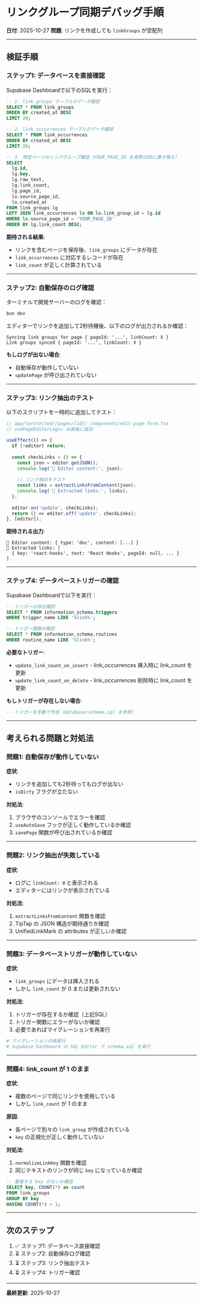 # リンクグループ同期デバッグ手順

**日付**: 2025-10-27
**問題**: リンクを作成しても `linkGroups` が空配列

---

## 検証手順

### ステップ1: データベースを直接確認

Supabase Dashboardで以下のSQLを実行：

```sql
-- 1. link_groups テーブルのデータ確認
SELECT * FROM link_groups 
ORDER BY created_at DESC 
LIMIT 20;

-- 2. link_occurrences テーブルのデータ確認
SELECT * FROM link_occurrences 
ORDER BY created_at DESC 
LIMIT 20;

-- 3. 特定ページのリンクグループ確認（YOUR_PAGE_ID を実際のIDに置き換え）
SELECT 
  lg.id,
  lg.key,
  lg.raw_text,
  lg.link_count,
  lg.page_id,
  lo.source_page_id,
  lo.created_at
FROM link_groups lg
LEFT JOIN link_occurrences lo ON lo.link_group_id = lg.id
WHERE lo.source_page_id = 'YOUR_PAGE_ID'
ORDER BY lg.link_count DESC;
```

**期待される結果**:
- リンクを含むページを保存後、`link_groups` にデータが存在
- `link_occurrences` に対応するレコードが存在
- `link_count` が正しく計算されている

---

### ステップ2: 自動保存のログ確認

ターミナルで開発サーバーのログを確認：

```bash
bun dev
```

エディターでリンクを追加して2秒待機後、以下のログが出力されるか確認：

```
Syncing link groups for page { pageId: '...', linkCount: X }
Link groups synced { pageId: '...', linkCount: X }
```

**もしログが出ない場合**:
- 自動保存が動作していない
- `updatePage` が呼び出されていない

---

### ステップ3: リンク抽出のテスト

以下のスクリプトを一時的に追加してテスト：

```typescript
// app/(protected)/pages/[id]/_components/edit-page-form.tsx
// usePageEditorLogic の直後に追加

useEffect(() => {
  if (!editor) return;
  
  const checkLinks = () => {
    const json = editor.getJSON();
    console.log('📝 Editor content:', json);
    
    // リンク抽出をテスト
    const links = extractLinksFromContent(json);
    console.log('🔗 Extracted links:', links);
  };
  
  editor.on('update', checkLinks);
  return () => editor.off('update', checkLinks);
}, [editor]);
```

**期待される出力**:
```
📝 Editor content: { type: 'doc', content: [...] }
🔗 Extracted links: [
  { key: 'react-hooks', text: 'React Hooks', pageId: null, ... }
]
```

---

### ステップ4: データベーストリガーの確認

Supabase Dashboardで以下を実行：

```sql
-- トリガーの存在確認
SELECT * FROM information_schema.triggers 
WHERE trigger_name LIKE '%link%';

-- トリガー関数の確認
SELECT * FROM information_schema.routines 
WHERE routine_name LIKE '%link%';
```

**必要なトリガー**:
- `update_link_count_on_insert` - link_occurrences 挿入時に link_count を更新
- `update_link_count_on_delete` - link_occurrences 削除時に link_count を更新

**もしトリガーが存在しない場合**:
```sql
-- トリガーを手動で作成（database/schema.sql を参照）
```

---

## 考えられる問題と対処法

### 問題1: 自動保存が動作していない

**症状**:
- リンクを追加しても2秒待ってもログが出ない
- `isDirty` フラグが立たない

**対処法**:
1. ブラウザのコンソールでエラーを確認
2. `useAutoSave` フックが正しく動作しているか確認
3. `savePage` 関数が呼び出されているか確認

---

### 問題2: リンク抽出が失敗している

**症状**:
- ログに `linkCount: 0` と表示される
- エディターにはリンクが表示されている

**対処法**:
1. `extractLinksFromContent` 関数を確認
2. TipTap の JSON 構造が期待通りか確認
3. UnifiedLinkMark の attributes が正しいか確認

---

### 問題3: データベーストリガーが動作していない

**症状**:
- `link_groups` にデータは挿入される
- しかし `link_count` が 0 または更新されない

**対処法**:
1. トリガーが存在するか確認（上記SQL）
2. トリガー関数にエラーがないか確認
3. 必要であればマイグレーションを再実行

```bash
# マイグレーションの再実行
# Supabase Dashboard の SQL Editor で schema.sql を実行
```

---

### 問題4: link_count が 1 のまま

**症状**:
- 複数のページで同じリンクを使用している
- しかし `link_count` が 1 のまま

**原因**:
- 各ページで別々の `link_group` が作成されている
- `key` の正規化が正しく動作していない

**対処法**:
1. `normalizeLinkKey` 関数を確認
2. 同じテキストのリンクが同じ `key` になっているか確認

```sql
-- 重複する key がないか確認
SELECT key, COUNT(*) as count 
FROM link_groups 
GROUP BY key 
HAVING COUNT(*) > 1;
```

---

## 次のステップ

1. ✅ ステップ1: データベース直接確認
2. ⏳ ステップ2: 自動保存ログ確認
3. ⏳ ステップ3: リンク抽出テスト
4. ⏳ ステップ4: トリガー確認

---

**最終更新**: 2025-10-27
